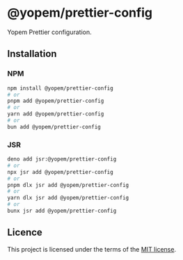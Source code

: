 # @yopem/prettier-config

Yopem Prettier configuration.

## Installation

### NPM

```sh
npm install @yopem/prettier-config
# or
pnpm add @yopem/prettier-config
# or
yarn add @yopem/prettier-config
# or
bun add @yopem/prettier-config
```

### JSR

```sh
deno add jsr:@yopem/prettier-config
# or
npx jsr add @yopem/prettier-config
# or
pnpm dlx jsr add @yopem/prettier-config
# or
yarn dlx jsr add @yopem/prettier-config
# or
bunx jsr add @yopem/prettier-config
```

## Licence

This project is licensed under the terms of the
[MIT license](https://github.com/yopem/tooling/blob/main/LICENSE.md).
